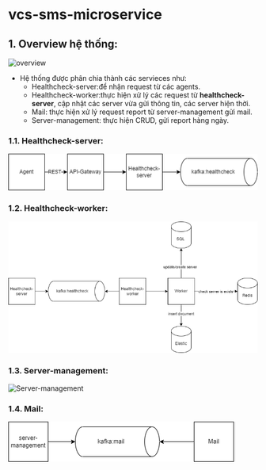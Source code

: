 # vcs-sms-microservice

## 1. Overview hệ thống:
![overview](pic/overview2.png)
- Hệ thống được phân chia thành các servieces như:
  * Healthcheck-server:để nhận request từ các agents.
  * Healthcheck-worker:thực hiện xử lý các request từ **healthcheck-server**, cập nhật các server vừa gửi thông tin, các server hiện thời.
  * Mail: thực hiện xử lý request report từ server-management gửi mail.
  * Server-management: thực hiện CRUD, gửi report hàng ngày.
### 1.1. Healthcheck-server:
![healthcheck_server](pic/healthcheck_server.png)
### 1.2. Healthcheck-worker:
![healthcheck_worker](pic/healthcheck_worker.png)
### 1.3. Server-management:
![Server-management](pic/Server_management.png)
### 1.4. Mail:
![mail](pic/mail.png)
